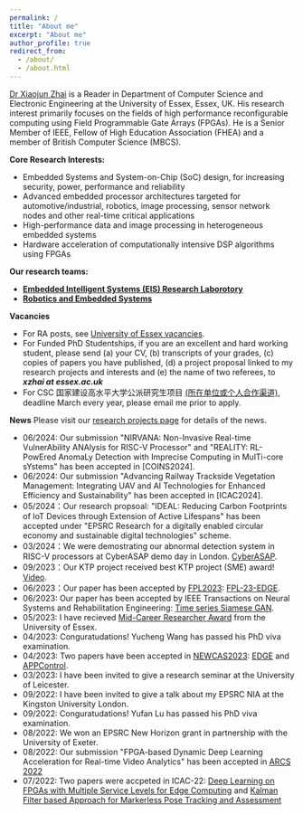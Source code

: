 ```yaml
---
permalink: /
title: "About me"
excerpt: "About me"
author_profile: true
redirect_from: 
  - /about/
  - /about.html
---
```


[Dr Xiaojun Zhai](https://www.essex.ac.uk/people/zhaix77307/xiaojun-zhai) is a Reader in Department of Computer Science and Electronic Engineering at the University of Essex, Essex, UK. His research interest primarily focuses on the fields of high performance reconfigurable computing using Field Programmable Gate Arrays (FPGAs). He is a Senior Member of IEEE, Fellow of High Education Association (FHEA) and a  member of British Computer Science (MBCS).  

**Core Research Interests:**
- Embedded Systems and System-on-Chip (SoC) design, for increasing security, power, performance and reliability
- Advanced embedded processor architectures targeted for automotive/industrial, robotics, image processing, sensor network nodes and other real-time critical applications
- High-performance data and image processing in heterogeneous embedded systems
- Hardware acceleration of computationally intensive DSP algorithms using FPGAs

**Our research teams:**
- [**Embedded Intelligent Systems (EIS) Research Laborotory**](https://eis.essex.ac.uk/)
- [**Robotics and Embedded Systems**](https://www.essex.ac.uk/departments/computer-science-and-electronic-engineering/research/robotics-and-embedded-systems)

**Vacancies**
- For RA posts, see [University of Essex vacancies](https://www1.essex.ac.uk/vacancies/categories.aspx?jobtype=education).
- For Funded PhD Studentships, if you are an excellent and hard working student, please send (a) your CV, (b) transcripts of your grades, (c) copies of papers you have published, (d) a project proposal linked to my research projects and interests and (e) the name of two referees, to ***xzhai at essex.ac.uk***
- For CSC 国家建设高水平大学公派研究生项目 [(所在单位或个人合作渠道)](https://bg.csc.edu.cn/DownLoad.aspx?PROJECTCODE=200001), deadline March every year, please email me prior to apply.

**News**
Please visit our [research projects page](https://balancezhai.github.io/portfolio/) for details of the news.
- 06/2024: Our submission "NIRVANA: Non-Invasive Real-time VulnerAbility ANAlysis for RISC-V Processor" and "REALITY: RL-PowEred AnomaLy Detection with Imprecise Computing in MulTi-core sYstems" has been accepted in [COINS2024].
- 06/2024: Our submission "Advancing Railway Trackside Vegetation Management: Integrating UAV and AI Technologies for Enhanced Efficiency and Sustainability" has been accepted in [ICAC2024].
- 05/2024：Our research propsoal: "IDEAL: Reducing Carbon Footprints of IoT Devices through Extension of Active Lifespans" has been accepted under "EPSRC Research for a digitally enabled circular economy and sustainable digital technologies" scheme.  
- 03/2024：We were demostrating our abnormal detection system in RISC-V processors at CyberASAP demo day in London. [CyberASAP](https://iuk.ktn-uk.org/projects/cyberasap/forensic/). 
- 09/2023：Our KTP project received best KTP project (SME) award! [Video](https://www.youtube.com/watch?v=24D1I9gpp2Y).
- 06/2023：Our paper has been accepted by [FPL2023](https://2023.fpl.org/): [FPL-23-EDGE](https://github.com/balancezhai/balancezhai.github.io/blob/master/files/FPL-23.pdf).
- 06/2023: Our paper has been accepted by IEEE Transactions on Neural Systems and Rehabilitation Engineering: [Time series Siamese GAN](https://ieeexplore.ieee.org/abstract/document/10144395).
- 05/2023: I have recieved [Mid-Career Researcher Award](https://www.flickr.com/photos/universityofessex/52941669942/in/album-72177720308730872/) from the University of Essex.
- 04/2023: Conguratudations! Yucheng Wang has passed his PhD viva examination. 
- 04/2023: Two papers have been accepted in [NEWCAS2023](https://2023.ieee-newcas.org/): [EDGE](https://github.com/balancezhai/balancezhai.github.io/blob/master/files/NEWCAS-23-EDGE.pdf) and [APPControl](https://github.com/balancezhai/balancezhai.github.io/blob/master/files/NEWCAS-23-APPControl.pdf).
- 03/2023: I have been invited to give a research seminar at the University of Leicester.
- 09/2022: I have been invited to give a talk about my EPSRC NIA at the Kingston University London.
- 09/2022: Conguratudations! Yufan Lu has passed his PhD viva examination. 
- 08/2022: We won an EPSRC New Horizon grant in partnership with the University of Exeter.
- 08/2022: Our submission "FPGA-based Dynamic Deep Learning Acceleration for Real-time Video Analytics" has been accepted in [ARCS 2022](https://github.com/balancezhai/balancezhai.github.io/blob/master/files/ARCS_Lu.pdf)
- 07/2022: Two papers were accpeted in ICAC-22: [Deep Learning on FPGAs with Multiple Service Levels for Edge Computing](https://github.com/balancezhai/balancezhai.github.io/blob/master/files/ICAC_Cong.pdf) and [Kalman Filter based Approach for Markerless Pose Tracking and Assessment](https://github.com/balancezhai/balancezhai.github.io/blob/master/files/ICAC_Zhu.pdf)



